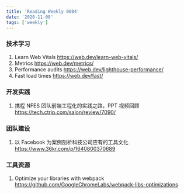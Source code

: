 ```yaml
---
title: 'Reading Weekly 0004'
date: '2020-11-08'
tags: ['weekly']
---
```


### 技术学习

1. Learn Web Vitals https://web.dev/learn-web-vitals/
2. Metrics https://web.dev/metrics/
3. Performance audits https://web.dev/lighthouse-performance/
4. Fast load times https://web.dev/fast/

### 开发实践

1. 携程 NFES 团队前端工程化的实践之路，PPT 视频回顾 https://tech.ctrip.com/salon/review/7090/

### 团队建设

1. 以 Facebook 为案例剖析科技公司应有的工具文化 https://www.36kr.com/p/1640800370689

### 工具资源

1. Optimize your libraries with webpack https://github.com/GoogleChromeLabs/webpack-libs-optimizations
